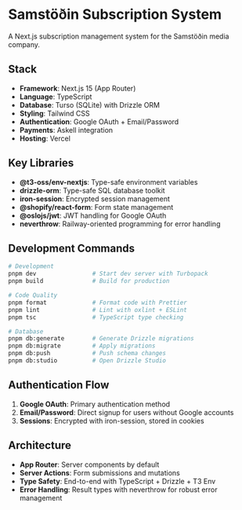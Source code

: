 # Samstöðin Subscription System

A Next.js subscription management system for the Samstöðin media company.

## Stack

- **Framework**: Next.js 15 (App Router)
- **Language**: TypeScript
- **Database**: Turso (SQLite) with Drizzle ORM
- **Styling**: Tailwind CSS
- **Authentication**: Google OAuth + Email/Password
- **Payments**: Askell integration
- **Hosting**: Vercel

## Key Libraries

- **@t3-oss/env-nextjs**: Type-safe environment variables
- **drizzle-orm**: Type-safe SQL database toolkit
- **iron-session**: Encrypted session management
- **@shopify/react-form**: Form state management
- **@oslojs/jwt**: JWT handling for Google OAuth
- **neverthrow**: Railway-oriented programming for error handling

## Development Commands

```bash
# Development
pnpm dev                # Start dev server with Turbopack
pnpm build              # Build for production

# Code Quality
pnpm format             # Format code with Prettier
pnpm lint               # Lint with oxlint + ESLint
pnpm tsc                # TypeScript type checking

# Database
pnpm db:generate        # Generate Drizzle migrations
pnpm db:migrate         # Apply migrations
pnpm db:push            # Push schema changes
pnpm db:studio          # Open Drizzle Studio
```

## Authentication Flow

1. **Google OAuth**: Primary authentication method
2. **Email/Password**: Direct signup for users without Google accounts
3. **Sessions**: Encrypted with iron-session, stored in cookies

## Architecture

- **App Router**: Server components by default
- **Server Actions**: Form submissions and mutations
- **Type Safety**: End-to-end with TypeScript + Drizzle + T3 Env
- **Error Handling**: Result types with neverthrow for robust error management
